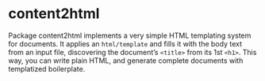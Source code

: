 # content2html

Package content2html implements a very simple HTML templating system for
documents. It applies an `html/template` and fills it with the body text from an
input file, discovering the document’s `<title>` from its 1st `<h1>`. This way,
you can write plain HTML, and generate complete documents with templatized
boilerplate.
